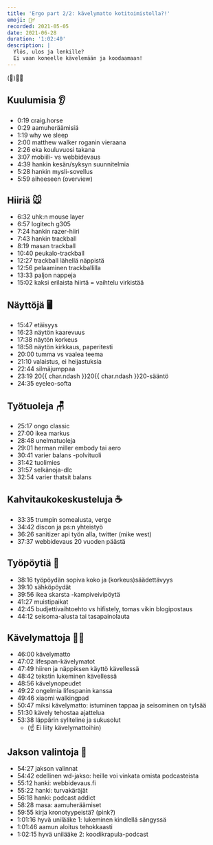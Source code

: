 ```yaml
---
title: 'Ergo part 2/2: kävelymatto kotitoimistolla?!'
emoji: 🚶‍♂️
recorded: 2021-05-05
date: 2021-06-28
duration: '1:02:40'
description: |
  Ylös, ulos ja lenkille?
  Ei vaan koneelle kävelemään ja koodaamaan!
---
```


(🍅)🍅🍅

## Kuulumisia 👂

- 0:19 craig.horse
- 0:29 aamuheräämisiä
- 1:19 why we sleep
- 2:00 matthew walker roganin vieraana
- 2:26 eka kouluvuosi takana
- 3:07 mobiili- vs webbidevaus
- 4:39 hankin kesän/syksyn suunnitelmia
- 5:28 hankin mysli-sovellus
- 5:59 aiheeseen (overview)

## Hiiriä 🐭

- 6:32 uhk:n mouse layer
- 6:57 logitech g305
- 7:24 hankin razer-hiiri
- 7:43 hankin trackball
- 8:19 masan trackball
- 10:40 peukalo-trackball
- 12:27 trackball lähellä näppistä
- 12:56 pelaaminen trackballilla
- 13:33 paljon nappeja
- 15:02 kaksi erilaista hiirtä = vaihtelu virkistää

## Näyttöjä 🖥

- 15:47 etäisyys
- 16:23 näytön kaarevuus
- 17:38 näytön korkeus
- 18:58 näytön kirkkaus, paperitesti
- 20:00 tumma vs vaalea teema
- 21:10 valaistus, ei heijastuksia
- 22:44 silmäjumppaa
- 23:19 20{{ char.ndash }}20{{ char.ndash }}20-sääntö
- 24:35 eyeleo-softa

## Työtuoleja 🪑

- 25:17 ongo classic
- 27:00 ikea markus
- 28:48 unelmatuoleja
- 29:01 herman miller embody tai aero
- 30:41 varier balans -polvituoli
- 31:42 tuolimies
- 31:57 selkänoja-dlc
- 32:54 varier thatsit balans

## Kahvitaukokeskusteluja ☕

- 33:35 trumpin somealusta, verge
- 34:42 discon ja ps:n yhteistyö
- 36:26 sanitizer api työn alla, twitter (mike west)
- 37:37 webbidevaus 20 vuoden päästä

## Työpöytiä 🏓

- 38:16 työpöydän sopiva koko ja (korkeus)säädettävyys
- 39:10 sähköpöydät
- 39:56 ikea skarsta -kampiveivipöytä
- 41:27 muistipaikat
- 42:45 budjettivaihtoehto vs hifistely, tomas vikin blogipostaus
- 44:12 seisoma-alusta tai tasapainolauta

## Kävelymattoja 🏃‍♂️

- 46:00 kävelymatto
- 47:02 lifespan-kävelymatot
- 47:49 hiiren ja näppiksen käyttö kävellessä
- 48:42 tekstin lukeminen kävellessä
- 48:56 kävelynopeudet
- 49:22 ongelmia lifespanin kanssa
- 49:46 xiaomi walkingpad
- 50:47 miksi kävelymatto: istuminen tappaa ja seisominen on tylsää
- 51:30 kävely tehostaa ajattelua
- 53:38 läppärin syliteline ja sukusolut
  - (☝ Ei liity kävelymattoihin)

## Jakson valintoja 🍱

- 54:27 jakson valinnat
- 54:42 edellinen wd-jakso: heille voi vinkata omista podcasteista
- 55:12 hanki: webbidevaus.fi
- 55:22 hanki: turvakäräjät
- 56:18 hanki: podcast addict
- 58:28 masa: aamuheräämiset
- 59:55 kirja kronotyypeistä? (pink?)
- 1:01:16 hyvä unilääke 1: lukeminen kindlellä sängyssä
- 1:01:46 aamun aloitus tehokkaasti
- 1:02:15 hyvä unilääke 2: koodikrapula-podcast
